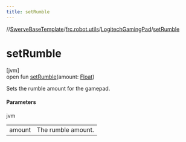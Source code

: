 ```yaml
---
title: setRumble
---
```

//[SwerveBaseTemplate](../../../index.html)/[frc.robot.utils](../index.html)/[LogitechGamingPad](index.html)/[setRumble](set-rumble.html)



# setRumble



[jvm]\
open fun [setRumble](set-rumble.html)(amount: [Float](https://kotlinlang.org/api/latest/jvm/stdlib/kotlin/-float/index.html))



Sets the rumble amount for the gamepad.



#### Parameters


jvm

| | |
|---|---|
| amount | The rumble amount. |





